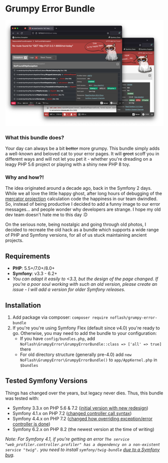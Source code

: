# Grumpy Error Bundle

![](.github/screenshot.png)

### What this bundle does?
Your day can always be a bit ~~better~~ more grumpy. This bundle simply adds a well-known and beloved cat to your error
pages. It will ~~greet~~ scoff you in different ways and will not let you pet it - whether you're dreading on a leagy
PHP 5.6 project or playing with a shiny new PHP 8 toy.

### Why and how?!
The idea originated around a decade ago, back in the Symfony 2 days. While we all love the little happy ghost, after 
long hours of debugging of the [mercator projection](https://en.wikipedia.org/wiki/Mercator_projection) calculation code
 the happiness in our team dwindled. So, instead of being productive I decided to add a funny image to our error 
messages... and people wonder why developers are strange. I hope my old dev team doesn't hate me to this day :D 

On the serious note, being nostalgic and going through old photos, I decided to recreate the old hack as a bundle which 
supports a wide range of PHP and Symfony versions, for all of us stuck maintaining ancient projects.


## Requirements

- **PHP**: 5.5+/7.0+/8.0+
- **Symfony**: v3.3 - 6.2+
- *You can adapt it easily to <3.3, but the design of the page changed. If you're a poor soul working with such an old
  version, please create an issue - I will add a version for older Symfony releases.*

## Installation
1. Add package via composer: `composer require noflash/grumpy-error-bundle`
2. If you're you're using Symfony Flex (default since v4.0) you're ready to go. Otherwise, you may need to add the 
   bundle to your configuration:
    - If you have `config/bundles.php`, add `NoFlash\GrumpyError\GrumpyErrorBundle::class => ['all' => true]` there
    - For old directory structure (generally pre-4.0) add `new NoFlash\GrumpyError\GrumpyErrorBundle()` to 
      `app/AppKernel.php` in `$bundles`

## Tested Symfony Versions
Things has changed over the years, but legacy never dies. Thus, this bundle was tested with:

- Symfony 3.3.x on PHP 5.6 & 7.2 ([initial version with new redesign](https://symfony.com/blog/new-in-symfony-3-3-redesigned-exception-pages))
- Symfony 4.1.x on PHP 7.2 ([changed controller call syntax](https://github.com/symfony/symfony/pull/26085))
- Symfony 4.4.x on PHP 7.2 ([changed how overriding exception/error controller is done](https://github.com/symfony/symfony/blob/4.4/UPGRADE-4.4.md#twigbundle))
- Symfony 6.2.x on PHP 8.2 (the newest version at the time of writing)

*Note: For Symfony 4.1, if you're getting an error `The service "web_profiler.controller.profiler" has a dependency on a non-existent service "twig".`
you need to install `symfony/twig-bundle` [due to a Symfony bug](https://github.com/symfony/symfony/issues/28803).*

